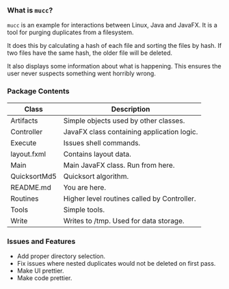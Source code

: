 ### What is `mucc`?
`mucc` is an example for interactions between Linux, Java and JavaFX.
It is a tool for purging duplicates from
a filesystem.

It does this by calculating a hash of each file
and sorting the files by hash.
If two files have the same hash, the older file will be deleted.

It also displays some information about what is happening. 
This ensures the user never suspects something went horribly wrong.


### Package Contents

| Class         | Description |
|---------------|-------------|
| Artifacts     | Simple objects used by other classes.|
| Controller    | JavaFX class containing application logic. |
| Execute       | Issues shell commands.|
| layout.fxml   | Contains layout data.|
| Main          | Main JavaFX class. Run from here.|
| QuicksortMd5  | Quicksort algorithm.|
| README.md     | You are here.|
| Routines      | Higher level routines called by Controller.|
| Tools         | Simple tools.|
| Write         | Writes to /tmp. Used for data storage.|


### Issues and Features
- Add proper directory selection.
- Fix issues where nested duplicates would not be deleted on first pass.
- Make UI prettier.
- Make code prettier.

